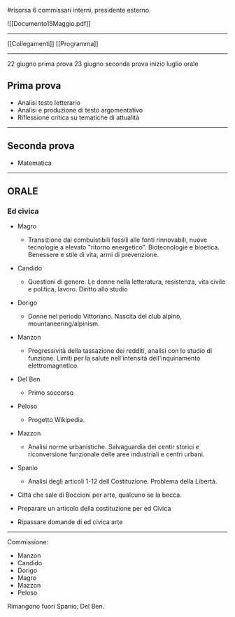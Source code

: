 #risorsa 
6 commissari interni, presidente esterno. 

![[Documento15Maggio.pdf]]
___

[[Collegamenti]]
[[Programma]]

---

22 giugno prima prova 
23 giugno seconda prova 
inizio luglio orale


## **Prima prova**
- Analisi testo letterario 
- Analisi e produzione di testo argomentativo 
- Riflessione critica su tematiche di attualità
___
## **Seconda prova**
- Matematica 


---
## **ORALE**


### Ed civica
- Magro
	- Transizione dai combuistibili fossili alle fonti rinnovabili, nuove tecnologie a elevato "ritorno energetico". Biotecnologie e bioetica. Benessere e stile di vita, armi di prevenzione. 
- Candido
	- Questioni di genere. Le donne nella letteratura, resistenza, vita civile e politica, lavoro. Diritto allo studio
- Dorigo
	- Donne nel periodo Vittoriano. Nascita del club alpino, mountaneering/alpinism. 
- Manzon
	- Progressività della tassazione dei redditi, analisi con lo studio di funzione. Limiti per la salute nell'intensità dell'inquinamento elettromagnetico. 
- Del Ben
	- Primo soccorso
- Peloso
	- Progetto Wikipedia. 
- Mazzon
	- Analisi norme urbanistiche. Salvaguardia dei centir storici e riconversione funzionale delle aree industriali  e centri urbani. 
- Spanio
	- Analisi degli articoli 1-12 dell Costituzione. Problema della Libertà. 


- Città che sale di Boccioni per arte, qualcuno se la becca. 
- Preparare un articolo della costituzione per ed Civica
- Ripassare domande di ed civica arte 


---
Commissione: 
- Manzon
- Candido
- Dorigo
- Magro
- Mazzon
- Peloso

Rimangono fuori Spanio, Del Ben. 


